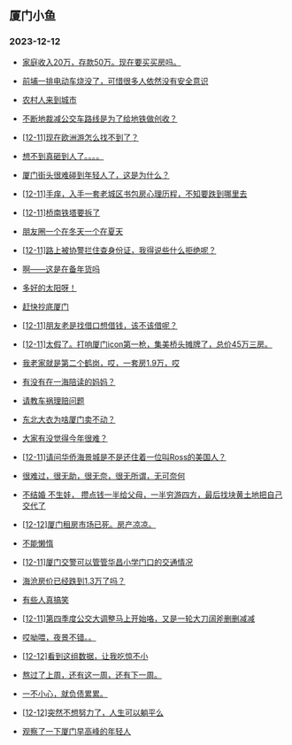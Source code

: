## 厦门小鱼 
### 2023-12-12

+ [家庭收入20万，存款50万。现在要买买房吗。](http://bbs.xmfish.com/read-htm-tid-18118929.html)

+ [前埔一排电动车烧没了，可惜很多人依然没有安全意识](http://bbs.xmfish.com/read-htm-tid-18119190.html)

+ [农村人来到城市](http://bbs.xmfish.com/read-htm-tid-18118935.html)

+ [不断地裁减公交车路线是为了给地铁做创收？](http://bbs.xmfish.com/read-htm-tid-18118975.html)

+ [[12-11]现在欧洲游怎么找不到了？](http://bbs.xmfish.com/read-htm-tid-18119156.html)

+ [想不到真砸到人了。。。。](http://bbs.xmfish.com/read-htm-tid-18118943.html)

+ [厦门街头很难碰到年轻人了，这是为什么？](http://bbs.xmfish.com/read-htm-tid-18119117.html)

+ [[12-11]手痒，入手一套老城区书包房心理历程，不知要跌到哪里去](http://bbs.xmfish.com/read-htm-tid-18119180.html)

+ [[12-11]桥南铁塔要拆了](http://bbs.xmfish.com/read-htm-tid-18118988.html)

+ [朋友圈一个在冬天一个在夏天](http://bbs.xmfish.com/read-htm-tid-18119237.html)

+ [[12-11]路上被协警拦住查身份证，我得说些什么拒绝呢？](http://bbs.xmfish.com/read-htm-tid-18119149.html)

+ [啊——这是在备年货吗](http://bbs.xmfish.com/read-htm-tid-18119078.html)

+ [多好的太阳呀！](http://bbs.xmfish.com/read-htm-tid-18119131.html)

+ [赶快抄底厦门](http://bbs.xmfish.com/read-htm-tid-18119261.html)

+ [[12-11]朋友老是找借口想借钱，该不该借呢？](http://bbs.xmfish.com/read-htm-tid-18119363.html)

+ [[12-11]太假了。打响厦门icon第一枪，集美桥头摊牌了，总价45万三房。](http://bbs.xmfish.com/read-htm-tid-18119260.html)

+ [我老家就是第二个鹤岗，哎，一套房1.9万，哎](http://bbs.xmfish.com/read-htm-tid-18119397.html)

+ [有没有在一海陪读的妈妈？](http://bbs.xmfish.com/read-htm-tid-18119223.html)

+ [请教车祸理赔问题](http://bbs.xmfish.com/read-htm-tid-18119345.html)

+ [东北大衣为啥厦门卖不动？](http://bbs.xmfish.com/read-htm-tid-18119179.html)

+ [大家有没觉得今年很难？](http://bbs.xmfish.com/read-htm-tid-18119469.html)

+ [[12-11]请问华侨海景城是不是还住着一位叫Ross的美国人？](http://bbs.xmfish.com/read-htm-tid-18119290.html)

+ [很难过，很无助，很无奈，很无所谓，无可奈何](http://bbs.xmfish.com/read-htm-tid-18119441.html)

+ [不结婚 不生娃， 攒点钱一半给父母，一半穷游四方，最后找块黄土地把自己交代了](http://bbs.xmfish.com/read-htm-tid-18119449.html)

+ [[12-12]厦门租房市场已死。房产凉凉。](http://bbs.xmfish.com/read-htm-tid-18119594.html)

+ [不能懒惰](http://bbs.xmfish.com/read-htm-tid-18119381.html)

+ [[12-11]厦门交警可以管管华昌小学门口的交通情况](http://bbs.xmfish.com/read-htm-tid-18119314.html)

+ [海沧房价已经跌到1.3万了吗？](http://bbs.xmfish.com/read-htm-tid-18119537.html)

+ [有些人真搞笑](http://bbs.xmfish.com/read-htm-tid-18119483.html)

+ [[12-11]第四季度公交大调整马上开始咯，又是一轮大刀阔斧删删减减](http://bbs.xmfish.com/read-htm-tid-18119438.html)

+ [哎呦喂，夜景不错。。](http://bbs.xmfish.com/read-htm-tid-18119399.html)

+ [[12-12]看到这组数据，让我吃惊不小](http://bbs.xmfish.com/read-htm-tid-18119693.html)

+ [熬过了上周，还有这一周，还有下一周。](http://bbs.xmfish.com/read-htm-tid-18119559.html)

+ [一不小心，就负债累累。](http://bbs.xmfish.com/read-htm-tid-18119510.html)

+ [[12-12]突然不想努力了，人生可以躺平么](http://bbs.xmfish.com/read-htm-tid-18119713.html)

+ [观察了一下厦门早高峰的年轻人](http://bbs.xmfish.com/read-htm-tid-18119615.html)

